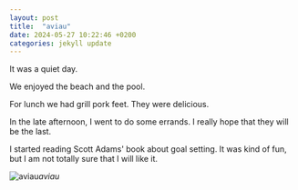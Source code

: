 ```yaml
---
layout: post
title:  "aviau"
date: 2024-05-27 10:22:46 +0200
categories: jekyll update
---
```


It was a quiet day.  

We enjoyed the beach and the pool.  

For lunch we had grill pork feet. They were delicious.  

In the late afternoon, I went to do some errands. I really hope that they will be the last.   

I started reading Scott Adams' book about goal setting. It was kind of fun, but I am not totally sure that I will like it.   




![aviau](https://lh3.googleusercontent.com/pw/AP1GczNgyCs1zHV9nrpeNZ95lG45w7Osmr-LN9cF5N7IbHK-ZJLPwSEUZ0EyBiWbjxslb44yjdmhmLxjP3OUKXFbiGQR0MxVuA6_M_oQ_KMvTmh3Myo9hqU=w0)*aviau*&nbsp;



[jekyll-docs]: https://jekyllrb.com/docs/home
[jekyll-gh]:   https://github.com/jekyll/jekyll
[jekyll-talk]: https://talk.jekyllrb.com/
